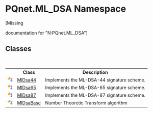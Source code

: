 # PQnet.ML_DSA Namespace
 

\[Missing <summary> documentation for "N:PQnet.ML_DSA"\]


## Classes
&nbsp;<table><tr><th></th><th>Class</th><th>Description</th></tr><tr><td>![Public class](media/pubclass.gif "Public class")</td><td><a href="6ced723b-94b9-cefc-3c4e-51e99bd94fb4.md">MlDsa44</a></td><td>
Implements the ML-DSA-44 signature scheme.</td></tr><tr><td>![Public class](media/pubclass.gif "Public class")</td><td><a href="eaa8de6d-ede8-31f1-62fa-abe3cec139af.md">MlDsa65</a></td><td>
Implements the ML-DSA-65 signature scheme.</td></tr><tr><td>![Public class](media/pubclass.gif "Public class")</td><td><a href="0bc1fa73-65a8-a213-0f32-e15c1e4d3c62.md">MlDsa87</a></td><td>
Implements the ML-DSA-87 signature scheme.</td></tr><tr><td>![Public class](media/pubclass.gif "Public class")</td><td><a href="b2a29346-3a61-825e-11a9-d60bef35c1fb.md">MlDsaBase</a></td><td>
Number Theoretic Transform algorithm</td></tr></table>&nbsp;
